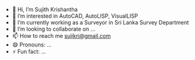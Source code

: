 - 👋 Hi, I’m Sujith Krishantha
- 👀 I’m interested in AutoCAD, AutoLISP, VisualLISP
- 🌱 I’m currently working as a Surveyor in Sri Lanka Survey Department
- 💞️ I’m looking to collaborate on ...
- 📫 How to reach me sujikri@gmail.com
- 😄 Pronouns: ...
- ⚡ Fun fact: ...

<!---
sujikri/sujikri is a ✨ special ✨ repository because its `README.md` (this file) appears on your GitHub profile.
You can click the Preview link to take a look at your changes.
--->
